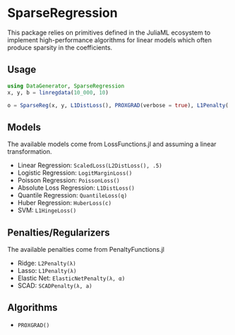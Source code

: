 # SparseRegression

This package relies on primitives defined in the JuliaML ecosystem to implement high-performance algorithms for linear models which often produce sparsity in the coefficients.

## Usage

```julia
using DataGenerator, SparseRegression
x, y, b = linregdata(10_000, 10)

o = SparseReg(x, y, L1DistLoss(), PROXGRAD(verbose = true), L1Penalty(.1))
```

## Models

The available models come from LossFunctions.jl and assuming a linear transformation.

- Linear Regression: `ScaledLoss(L2DistLoss(), .5)`
- Logistic Regression: `LogitMarginLoss()`
- Poisson Regression: `PoissonLoss()`
- Absolute Loss Regression: `L1DistLoss()`
- Quantile Regression: `QuantileLoss(q)`
- Huber Regression: `HuberLoss(c)`
- SVM: `L1HingeLoss()`

## Penalties/Regularizers

The available penalties come from PenaltyFunctions.jl

- Ridge: `L2Penalty(λ)`
- Lasso: `L1Penalty(λ)`
- Elastic Net: `ElasticNetPenalty(λ, α)`
- SCAD: `SCADPenalty(λ, a)`


## Algorithms

- `PROXGRAD()`
